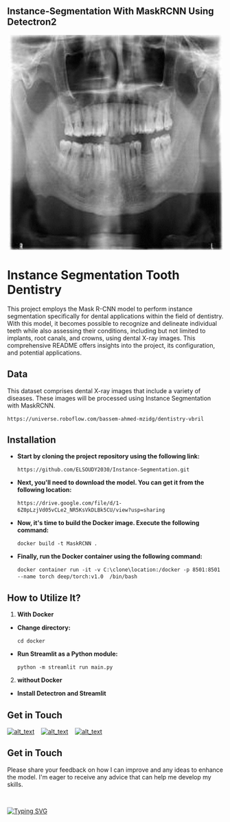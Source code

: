 ## Instance-Segmentation With MaskRCNN Using Detectron2



<div align="center">
    <img src="https://github.com/ELSOUDY2030/Instance-Segmentation/blob/main/img/gifmaker_me.gif" width="500" height="500">
</div>

# Instance Segmentation Tooth Dentistry

This project employs the Mask R-CNN model to perform instance segmentation specifically for dental applications within the field of dentistry. With this model, it becomes possible to recognize and delineate individual teeth while also assessing their conditions, including but not limited to implants, root canals, and crowns, using dental X-ray images. This comprehensive README offers insights into the project, its configuration, and potential applications.


## Data

This dataset comprises dental X-ray images that include a variety of diseases. These images will be processed using Instance Segmentation with MaskRCNN.

    
    https://universe.roboflow.com/bassem-ahmed-mzidg/dentistry-vbril
    

## Installation

- **Start by cloning the project repository using the following link:**

    ```
   https://github.com/ELSOUDY2030/Instance-Segmentation.git
    ```

- **Next, you'll need to download the model. You can get it from the following location:**

    ```
    https://drive.google.com/file/d/1-6Z0pLzjVd05vCLe2_NR5KsVkDLBk5CU/view?usp=sharing
    ```
    
- **Now, it's time to build the Docker image. Execute the following command:**

    ```
   docker build -t MaskRCNN .
    ```

- **Finally, run the Docker container using the following command:**

    ```
   docker container run -it -v C:\clone\location:/docker -p 8501:8501 --name torch deep/torch:v1.0  /bin/bash
    ```



## How to Utilize It?

1. **With Docker**
   
- **Change directory:**

    ```
   cd docker
    ```

- **Run Streamlit as a Python module:**

    ```
    python -m streamlit run main.py
    ```

 2. **without Docker**

- **Install Detectron and Streamlit**


## Get in Touch

[<img alt="alt_text" width="30px" src="https://cdn2.iconfinder.com/data/icons/social-media-2285/512/1_Whatsapp2_colored_svg-512.png" />](https://wa.me/+201279548818)
&nbsp;&nbsp;
[<img alt="alt_text" width="30px" src="https://cdn2.iconfinder.com/data/icons/social-media-2285/512/1_Linkedin_unofficial_colored_svg-512.png" />](https://www.linkedin.com/in/mohammad-nomer/)
&nbsp;&nbsp;
[<img alt="alt_text" width="30px" src="https://cdn4.iconfinder.com/data/icons/social-media-logos-6/512/112-gmail_email_mail-256.png" />](mailto:mohammadnomer2030@gmail.com)
&nbsp;&nbsp;



## Get in Touch

Please share your feedback on how I can improve and any ideas to enhance the model. I'm eager to receive any advice that can help me develop my skills.

&nbsp;&nbsp;

<a href="https://git.io/typing-svg"><img src="https://readme-typing-svg.demolab.com?font=Lobster&size=50&duration=4000&pause=300&color=FFC107&background=FFFFFF00&center=true&vCenter=true&width=1200&height=240&lines=Thank+you" alt="Typing SVG" /></a>
